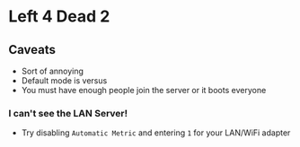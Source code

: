 # Left 4 Dead 2

## Caveats
* Sort of annoying
* Default mode is versus
* You must have enough people join the server or it boots everyone

### I can't see the LAN Server!
* Try disabling `Automatic Metric` and entering `1` for your LAN/WiFi adapter
